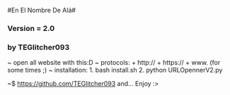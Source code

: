 #En El Nombre De Alá#
### Version = 2.0
### by TEGlitcher093
~ open all website with this:D
~ protocols:
    + http://
    + https://
    + www. (for some times ;)
~ installation: 
     1. bash install.sh
      2. python URLOpennerV2.py

~$ https://github.com/TEGlitcher093
and...
        Enjoy :>
